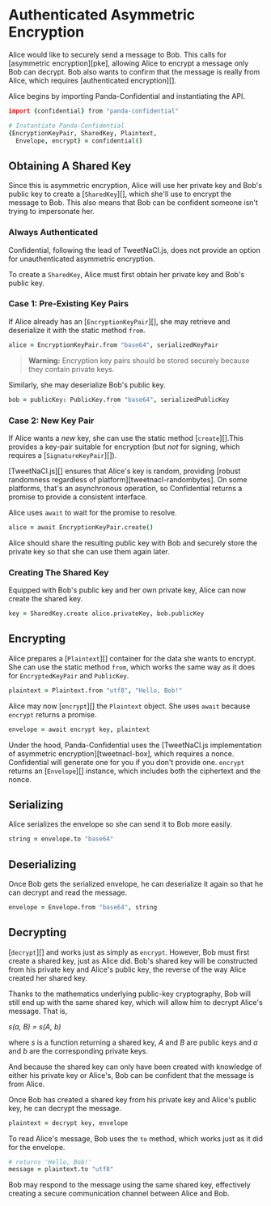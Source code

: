 # Authenticated Asymmetric Encryption

Alice would like to securely send a message to Bob. This calls for [asymmetric encryption][pke], allowing Alice to encrypt a message only Bob can decrypt. Bob also wants to confirm that the message is really from Alice, which requires [authenticated encryption][].

Alice begins by importing Panda-Confidential and instantiating the API.

```coffeescript
import {confidential} from "panda-confidential"

# Instantiate Panda-Confidential
{EncryptionKeyPair, SharedKey, Plaintext,
  Envelope, encrypt} = confidential()
```

## Obtaining A Shared Key

Since this is asymmetric encryption, Alice will use her private key and Bob's public key to create a  [`SharedKey`][], which she'll use to encrypt the message to Bob. This also means that Bob can be confident someone isn't trying to impersonate her.

### Always Authenticated

Confidential, following the lead of TweetNaCl.js, does not provide an option for unauthenticated asymmetric encryption.

To create a `SharedKey`, Alice must first obtain her private key and Bob's public key.

### Case 1: Pre-Existing Key Pairs

If Alice already has an [`EncryptionKeyPair`][], she may retrieve and deserialize it with the static method `from`.

```coffeescript
alice = EncryptionKeyPair.from "base64", serializedKeyPair
```

> **Warning:** Encryption key pairs should be stored securely because they contain private keys.

Similarly, she may deserialize Bob's public key.

```coffeescript
bob = publicKey: PublicKey.from "base64", serializedPublicKey
```

### Case 2: New Key Pair

If Alice wants a _new_ key, she can use the static method [`create`][].This provides a key-pair suitable for encryption (but _not_ for signing, which requires a [`SignatureKeyPair`][]).

[TweetNaCl.js][] ensures that Alice's key is random, providing [robust randomness regardless of platform][tweetnacl-randombytes]. On some platforms, that's an asynchronous operation, so Confidential returns a promise to provide a consistent interface.

Alice uses `await` to wait for the promise to resolve.


```coffeescript
alice = await EncryptionKeyPair.create()
```

Alice should share the resulting public key with Bob and securely store the private key so that she can use them again later.

### Creating The Shared Key

Equipped with Bob's public key and her own private key, Alice can now create the shared key.

```coffeescript
key = SharedKey.create alice.privateKey, bob.publicKey
```

## Encrypting

Alice prepares a [`Plaintext`][] container for the data she wants to encrypt. She can use the static method `from`, which works the same way as it does for `EncryptedKeyPair` and `PublicKey`.

```coffeescript
plaintext = Plaintext.from "utf8", "Hello, Bob!"
```

Alice may now [`encrypt`][] the `Plaintext` object. She uses `await` because `encrypt` returns a promise.

```coffeescript
envelope = await encrypt key, plaintext
```

Under the hood, Panda-Confidential uses the [TweetNaCl.js implementation of asymmetric encryption][tweetnacl-box], which requires a nonce. Confidential will generate one for you if you don't provide one. `encrypt` returns an [`Envelope`][] instance, which includes both the ciphertext and the nonce.

## Serializing

Alice serializes the envelope so she can send it to Bob more easily.

```coffeescript
string = envelope.to "base64"
```

## Deserializing

Once Bob gets the serialized envelope, he can deserialize it again so that he can decrypt and read the message.

```coffeescript
envelope = Envelope.from "base64", string
```

## Decrypting

[`decrypt`][] and works just as simply as `encrypt`. However, Bob must first create a shared key, just as Alice did. Bob's shared key will be constructed from his private key and Alice's public key, the reverse of the way Alice created her shared key.

Thanks to the mathematics underlying public-key cryptography, Bob will still end up with the same shared key, which will allow him to decrypt Alice's message. That is,

_s(a, B) = s(A, b)_

where _s_ is a function returning a shared key, _A_ and _B_ are public keys and _a_ and _b_ are the corresponding private keys.

And because the shared key can only have been created with knowledge of either his private key or Alice's, Bob can be confident that the message is from Alice.

Once Bob has created a shared key from his private key and Alice's public key, he can decrypt the message.

```coffeescript
plaintext = decrypt key, envelope
```

To read Alice's message, Bob uses the `to` method, which works just as it did for the envelope.

```coffeescript
# returns 'Hello, Bob!'
message = plaintext.to "utf8"
```

Bob may respond to the message using the same shared key, effectively creating a secure communication channel between Alice and Bob.
